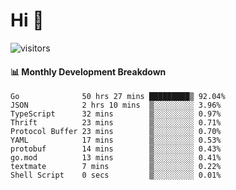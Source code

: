 # Hi 👋
 
![visitors](https://visitor-badge.glitch.me/badge?page_id=sorcererxw.sorcererx)

#### 📊 Monthly Development Breakdown

<!--START_SECTION:waka-->
```text
Go              50 hrs 27 mins █████████▒ 92.04%
JSON            2 hrs 10 mins  ▒░░░░░░░░░ 3.96%
TypeScript      32 mins        ▒░░░░░░░░░ 0.97%
Thrift          23 mins        ▒░░░░░░░░░ 0.71%
Protocol Buffer 23 mins        ▒░░░░░░░░░ 0.70%
YAML            17 mins        ▒░░░░░░░░░ 0.53%
protobuf        14 mins        ▒░░░░░░░░░ 0.43%
go.mod          13 mins        ▒░░░░░░░░░ 0.41%
textmate        7 mins         ▒░░░░░░░░░ 0.22%
Shell Script    0 secs         ▒░░░░░░░░░ 0.01%
```
<!--END_SECTION:waka-->
